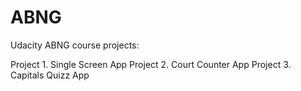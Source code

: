 # ABNG
Udacity ABNG course projects:

Project 1. Single Screen App
Project 2. Court Counter App
Project 3. Capitals Quizz App
